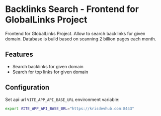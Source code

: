 # Backlinks Search - Frontend for GlobalLinks Project

Frontend for GlobalLinks Project. Allow to search backlinks for given domain. Database is build based on scanning 2 billion pages each month.

## Features

- Search backlinks for given domain
- Search for top links for given domain

## Configuration

Set api url `VITE_APP_API_BASE_URL` environment variable:

```sh
export VITE_APP_API_BASE_URL="https://krisdevhub.com:8443"
```
